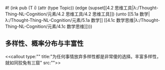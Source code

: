 #! (ink pub (T i) (attr (type Topic)) (edge (supset[[4.2 思维工具|λ:/Thought-Thing-NL-Cognition/元素/4.2 思维工具/4.2 思维工具]]) (unto  [[5.1a 数学|λ:/Thought-Thing-NL-Cognition/元素/5.1a 数学]] [[4.1c 数学思维|λ:/Thought-Thing-NL-Cognition/元素/4.1c 数学思维]])))

## 多样性、概率分布与丰富性

<<callout type:"" title:"为任何事情放弃多样性都是非常傻的选择。丰富多样性，就如同狡兔有三窟" src:"">>
